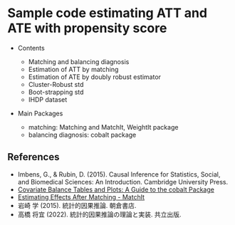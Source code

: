 # Sample code estimating ATT and ATE with propensity score

- Contents
  - Matching and balancing diagnosis
  - Estimation of ATT by matching
  - Estimation of ATE by doubly robust estimator
  - Cluster-Robust std
  - Boot-strapping std
  - IHDP dataset

- Main Packages
  - matching: Matching and MatchIt, WeightIt package
  - balancing diagnosis: cobalt package

## References

- Imbens, G., & Rubin, D. (2015). Causal Inference for Statistics, Social, and Biomedical Sciences: An Introduction. Cambridge University Press.
- [Covariate Balance Tables and Plots: A Guide to the cobalt Package](https://cran.r-project.org/web/packages/cobalt/vignettes/cobalt.html#comparing-balancing-methods)
- [Estimating Effects After Matching - MatchIt](https://kosukeimai.github.io/MatchIt/articles/estimating-effects.html)
- 岩崎 学 (2015). 統計的因果推論. 朝倉書店.
- 高橋 将宜 (2022). 統計的因果推論の理論と実装. 共立出版.
